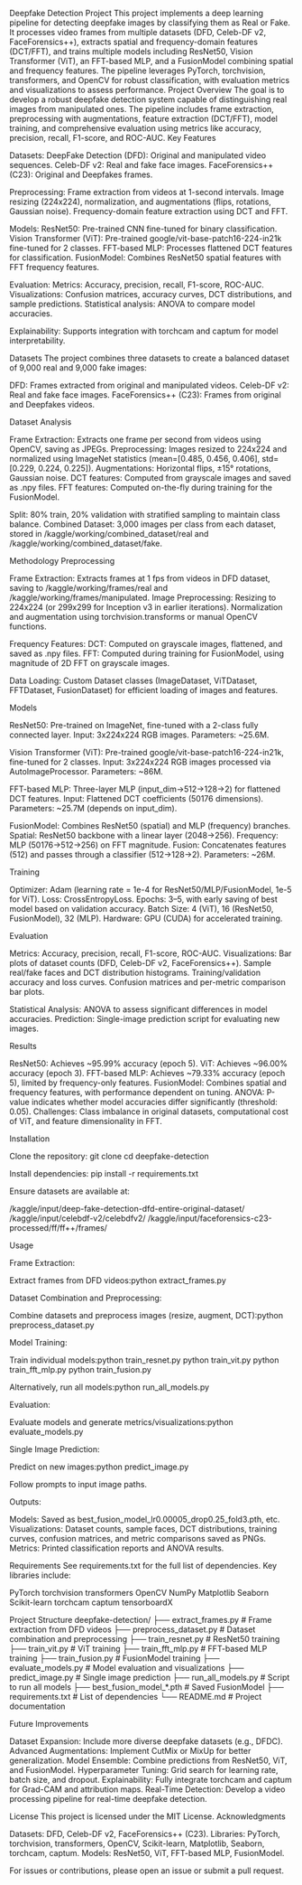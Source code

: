 Deepfake Detection Project
This project implements a deep learning pipeline for detecting deepfake images by classifying them as Real or Fake. It processes video frames from multiple datasets (DFD, Celeb-DF v2, FaceForensics++), extracts spatial and frequency-domain features (DCT/FFT), and trains multiple models including ResNet50, Vision Transformer (ViT), an FFT-based MLP, and a FusionModel combining spatial and frequency features. The pipeline leverages PyTorch, torchvision, transformers, and OpenCV for robust classification, with evaluation metrics and visualizations to assess performance.
Project Overview
The goal is to develop a robust deepfake detection system capable of distinguishing real images from manipulated ones. The pipeline includes frame extraction, preprocessing with augmentations, feature extraction (DCT/FFT), model training, and comprehensive evaluation using metrics like accuracy, precision, recall, F1-score, and ROC-AUC.
Key Features

Datasets:
DeepFake Detection (DFD): Original and manipulated video sequences.
Celeb-DF v2: Real and fake face images.
FaceForensics++ (C23): Original and Deepfakes frames.


Preprocessing:
Frame extraction from videos at 1-second intervals.
Image resizing (224x224), normalization, and augmentations (flips, rotations, Gaussian noise).
Frequency-domain feature extraction using DCT and FFT.


Models:
ResNet50: Pre-trained CNN fine-tuned for binary classification.
Vision Transformer (ViT): Pre-trained google/vit-base-patch16-224-in21k fine-tuned for 2 classes.
FFT-based MLP: Processes flattened DCT features for classification.
FusionModel: Combines ResNet50 spatial features with FFT frequency features.


Evaluation:
Metrics: Accuracy, precision, recall, F1-score, ROC-AUC.
Visualizations: Confusion matrices, accuracy curves, DCT distributions, and sample predictions.
Statistical analysis: ANOVA to compare model accuracies.


Explainability: Supports integration with torchcam and captum for model interpretability.

Datasets
The project combines three datasets to create a balanced dataset of 9,000 real and 9,000 fake images:

DFD: Frames extracted from original and manipulated videos.
Celeb-DF v2: Real and fake face images.
FaceForensics++ (C23): Frames from original and Deepfakes videos.

Dataset Analysis

Frame Extraction: Extracts one frame per second from videos using OpenCV, saving as JPEGs.
Preprocessing:
Images resized to 224x224 and normalized using ImageNet statistics (mean=[0.485, 0.456, 0.406], std=[0.229, 0.224, 0.225]).
Augmentations: Horizontal flips, ±15° rotations, Gaussian noise.
DCT features: Computed from grayscale images and saved as .npy files.
FFT features: Computed on-the-fly during training for the FusionModel.


Split: 80% train, 20% validation with stratified sampling to maintain class balance.
Combined Dataset: 3,000 images per class from each dataset, stored in /kaggle/working/combined_dataset/real and /kaggle/working/combined_dataset/fake.

Methodology
Preprocessing

Frame Extraction: Extracts frames at 1 fps from videos in DFD dataset, saving to /kaggle/working/frames/real and /kaggle/working/frames/manipulated.
Image Preprocessing:
Resizing to 224x224 (or 299x299 for Inception v3 in earlier iterations).
Normalization and augmentation using torchvision.transforms or manual OpenCV functions.


Frequency Features:
DCT: Computed on grayscale images, flattened, and saved as .npy files.
FFT: Computed during training for FusionModel, using magnitude of 2D FFT on grayscale images.


Data Loading: Custom Dataset classes (ImageDataset, ViTDataset, FFTDataset, FusionDataset) for efficient loading of images and features.

Models

ResNet50:
Pre-trained on ImageNet, fine-tuned with a 2-class fully connected layer.
Input: 3x224x224 RGB images.
Parameters: ~25.6M.


Vision Transformer (ViT):
Pre-trained google/vit-base-patch16-224-in21k, fine-tuned for 2 classes.
Input: 3x224x224 RGB images processed via AutoImageProcessor.
Parameters: ~86M.


FFT-based MLP:
Three-layer MLP (input_dim→512→128→2) for flattened DCT features.
Input: Flattened DCT coefficients (50176 dimensions).
Parameters: ~25.7M (depends on input_dim).


FusionModel:
Combines ResNet50 (spatial) and MLP (frequency) branches.
Spatial: ResNet50 backbone with a linear layer (2048→256).
Frequency: MLP (50176→512→256) on FFT magnitude.
Fusion: Concatenates features (512) and passes through a classifier (512→128→2).
Parameters: ~26M.



Training

Optimizer: Adam (learning rate = 1e-4 for ResNet50/MLP/FusionModel, 1e-5 for ViT).
Loss: CrossEntropyLoss.
Epochs: 3–5, with early saving of best model based on validation accuracy.
Batch Size: 4 (ViT), 16 (ResNet50, FusionModel), 32 (MLP).
Hardware: GPU (CUDA) for accelerated training.

Evaluation

Metrics: Accuracy, precision, recall, F1-score, ROC-AUC.
Visualizations:
Bar plots of dataset counts (DFD, Celeb-DF v2, FaceForensics++).
Sample real/fake faces and DCT distribution histograms.
Training/validation accuracy and loss curves.
Confusion matrices and per-metric comparison bar plots.


Statistical Analysis: ANOVA to assess significant differences in model accuracies.
Prediction: Single-image prediction script for evaluating new images.

Results

ResNet50: Achieves ~95.99% accuracy (epoch 5).
ViT: Achieves ~96.00% accuracy (epoch 3).
FFT-based MLP: Achieves ~79.33% accuracy (epoch 5), limited by frequency-only features.
FusionModel: Combines spatial and frequency features, with performance dependent on tuning.
ANOVA: P-value indicates whether model accuracies differ significantly (threshold: 0.05).
Challenges: Class imbalance in original datasets, computational cost of ViT, and feature dimensionality in FFT.

Installation

Clone the repository:
git clone <repository-url>
cd deepfake-detection


Install dependencies:
pip install -r requirements.txt


Ensure datasets are available at:

/kaggle/input/deep-fake-detection-dfd-entire-original-dataset/
/kaggle/input/celebdf-v2/celebdfv2/
/kaggle/input/faceforensics-c23-processed/ff/ff++/frames/



Usage

Frame Extraction:

Extract frames from DFD videos:python extract_frames.py




Dataset Combination and Preprocessing:

Combine datasets and preprocess images (resize, augment, DCT):python preprocess_dataset.py




Model Training:

Train individual models:python train_resnet.py
python train_vit.py
python train_fft_mlp.py
python train_fusion.py


Alternatively, run all models:python run_all_models.py




Evaluation:

Evaluate models and generate metrics/visualizations:python evaluate_models.py




Single Image Prediction:

Predict on new images:python predict_image.py


Follow prompts to input image paths.


Outputs:

Models: Saved as best_fusion_model_lr0.00005_drop0.25_fold3.pth, etc.
Visualizations: Dataset counts, sample faces, DCT distributions, training curves, confusion matrices, and metric comparisons saved as PNGs.
Metrics: Printed classification reports and ANOVA results.



Requirements
See requirements.txt for the full list of dependencies. Key libraries include:

PyTorch
torchvision
transformers
OpenCV
NumPy
Matplotlib
Seaborn
Scikit-learn
torchcam
captum
tensorboardX

Project Structure
deepfake-detection/
├── extract_frames.py            # Frame extraction from DFD videos
├── preprocess_dataset.py        # Dataset combination and preprocessing
├── train_resnet.py              # ResNet50 training
├── train_vit.py                 # ViT training
├── train_fft_mlp.py             # FFT-based MLP training
├── train_fusion.py              # FusionModel training
├── evaluate_models.py           # Model evaluation and visualizations
├── predict_image.py             # Single image prediction
├── run_all_models.py            # Script to run all models
├── best_fusion_model_*.pth      # Saved FusionModel
├── requirements.txt             # List of dependencies
└── README.md                    # Project documentation

Future Improvements

Dataset Expansion: Include more diverse deepfake datasets (e.g., DFDC).
Advanced Augmentations: Implement CutMix or MixUp for better generalization.
Model Ensemble: Combine predictions from ResNet50, ViT, and FusionModel.
Hyperparameter Tuning: Grid search for learning rate, batch size, and dropout.
Explainability: Fully integrate torchcam and captum for Grad-CAM and attribution maps.
Real-Time Detection: Develop a video processing pipeline for real-time deepfake detection.

License
This project is licensed under the MIT License.
Acknowledgments

Datasets: DFD, Celeb-DF v2, FaceForensics++ (C23).
Libraries: PyTorch, torchvision, transformers, OpenCV, Scikit-learn, Matplotlib, Seaborn, torchcam, captum.
Models: ResNet50, ViT, FFT-based MLP, FusionModel.


For issues or contributions, please open an issue or submit a pull request.
